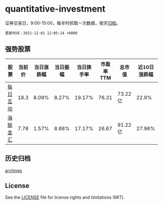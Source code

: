 # quantitative-investment

证券交易日，9:00-15:00，每半时抓取一次数据，按天[归档](archives)。

`更新时间：2021-12-01 12:05:14 +0800`

## 强势股票

|股票|当前价|当日涨跌幅|当日振幅|当日换手率|市盈率TTM|总市值|近10日涨跌幅|
|----|----|----|----|----|----|----|----|
|[每日互动](https://xueqiu.com/S/SZ300766)|18.3|8.09%|8.27%|19.17%|76.31|73.22亿|22.9%|
|[海联金汇](https://xueqiu.com/S/SZ002537)|7.78|1.57%|8.88%|17.17%|26.67|91.22亿|27.96%|

## 历史归档

[archives](archives)

## License

See the [LICENSE](LICENSE) file for license rights and limitations (MIT).
